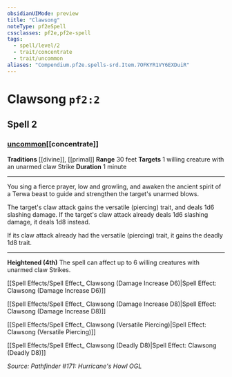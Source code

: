 ```yaml
---
obsidianUIMode: preview
title: "Clawsong"
noteType: pf2eSpell
cssclasses: pf2e,pf2e-spell
tags:
  - spell/level/2
  - trait/concentrate
  - trait/uncommon
aliases: "Compendium.pf2e.spells-srd.Item.7OFKYR1VY6EXDuiR" 
---
```

# Clawsong  `pf2:2`  
## Spell 2
### [uncommon](uncommon "Uncommon Rarity Trait")[[concentrate]]
**Traditions** [[divine]], [[primal]]
**Range** 30 feet
**Targets** 1 willing creature with an unarmed claw Strike
**Duration** 1 minute
* * * 
You sing a fierce prayer, low and growling, and awaken the ancient spirit of a Terwa beast to guide and strengthen the target's unarmed blows.

The target's claw attack gains the versatile (piercing) trait, and deals 1d6 slashing damage. If the target's claw attack already deals 1d6 slashing damage, it deals 1d8 instead.

If its claw attack already had the versatile (piercing) trait, it gains the deadly 1d8 trait.

* * *

**Heightened (4th)** The spell can affect up to 6 willing creatures with unarmed claw Strikes.

[[Spell Effects/Spell Effect_ Clawsong (Damage Increase D6)|Spell Effect: Clawsong (Damage Increase D6)]]

[[Spell Effects/Spell Effect_ Clawsong (Damage Increase D8)|Spell Effect: Clawsong (Damage Increase D8)]]

[[Spell Effects/Spell Effect_ Clawsong (Versatile Piercing)|Spell Effect: Clawsong (Versatile Piercing)]]

[[Spell Effects/Spell Effect_ Clawsong (Deadly D8)|Spell Effect: Clawsong (Deadly D8)]]

*Source: Pathfinder #171: Hurricane's Howl*
*OGL*